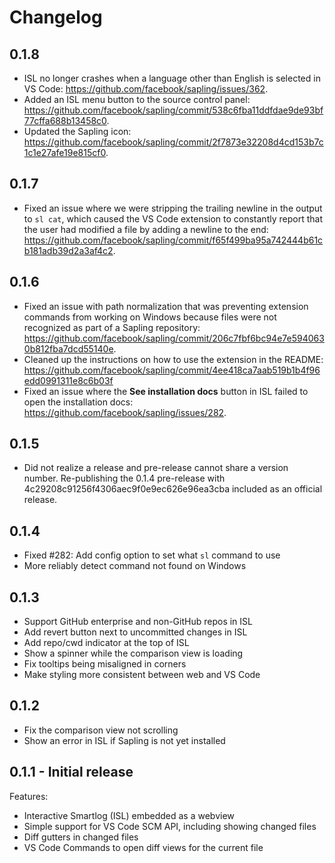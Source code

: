 # Changelog

## 0.1.8

- ISL no longer crashes when a language other than English is selected in VS Code: https://github.com/facebook/sapling/issues/362.
- Added an ISL menu button to the source control panel: https://github.com/facebook/sapling/commit/538c6fba11ddfdae9de93bf77cffa688b13458c0.
- Updated the Sapling icon: https://github.com/facebook/sapling/commit/2f7873e32208d4cd153b7c1c1e27afe19e815cf0.

## 0.1.7

- Fixed an issue where we were stripping the trailing newline in the output to `sl cat`, which caused the VS Code extension to constantly report that the user had modified a file by adding a newline to the end: https://github.com/facebook/sapling/commit/f65f499ba95a742444b61cb181adb39d2a3af4c2.

## 0.1.6

- Fixed an issue with path normalization that was preventing extension commands from working on Windows because files were not recognized as part of a Sapling repository: https://github.com/facebook/sapling/commit/206c7fbf6bc94e7e5940630b812fba7dcd55140e.
- Cleaned up the instructions on how to use the extension in the README: https://github.com/facebook/sapling/commit/4ee418ca7aab519b1b4f96edd0991311e8c6b03f
- Fixed an issue where the **See installation docs** button in ISL failed to open the installation docs: https://github.com/facebook/sapling/issues/282.

## 0.1.5

- Did not realize a release and pre-release cannot share a version number. Re-publishing the 0.1.4 pre-release with 4c29208c91256f4306aec9f0e9ec626e96ea3cba included as an official release.

## 0.1.4

- Fixed #282: Add config option to set what `sl` command to use
- More reliably detect command not found on Windows

## 0.1.3

- Support GitHub enterprise and non-GitHub repos in ISL
- Add revert button next to uncommitted changes in ISL
- Add repo/cwd indicator at the top of ISL
- Show a spinner while the comparison view is loading
- Fix tooltips being misaligned in corners
- Make styling more consistent between web and VS Code

## 0.1.2

- Fix the comparison view not scrolling
- Show an error in ISL if Sapling is not yet installed

## 0.1.1 - Initial release

Features:

- Interactive Smartlog (ISL) embedded as a webview
- Simple support for VS Code SCM API, including showing changed files
- Diff gutters in changed files
- VS Code Commands to open diff views for the current file
